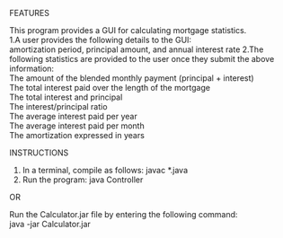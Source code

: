  FEATURES
 
 This program provides a GUI for calculating mortgage statistics.  
 1.A user provides the following details to the GUI:  
	amortization period, principal amount, and annual interest rate
2.The following statistics are provided to the user once they submit the above information:  
  The amount of the blended monthly payment (principal + interest)  
  The total interest paid over the length of the mortgage  
  The total interest and principal  
  The interest/principal ratio  
  The average interest paid per year  
  The average interest paid per month  
  The amortization expressed in years  

 


INSTRUCTIONS  


1. In a terminal, compile as follows:
	javac *.java
2. Run the program:
	java Controller
	
OR  

Run the Calculator.jar file by entering the following command:  
	java -jar Calculator.jar
